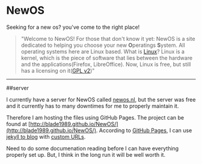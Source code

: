 # NewOS
Seeking for a new os? you've come to the right place! 

> "Welcome to NewOS! For those that don't know it yet: NewOS is a site dedicated to helping you choose your new **O**peratings **S**ystem. All operating systems here are Linux based. What is [Linux](https://en.wikipedia.org/wiki/Linux_kernel)? Linux is a kernel, which is the piece of software that lies between the hardware and the applications(Firefox, LibreOffice). Now, Linux is free, but still has a licensing on it([GPL v2](https://en.wikipedia.org/wiki/GPL_v2#Version_2))"

---

##server

I currently have a server for NewOS called [newos.nl](http://newos.nl/), but the server was free and it currently has to many downtimes for me to properly maintain it. 

Therefore I am hosting the files using GitHub Pages. The project can be found at [http://blade1989.github.io/NewOS/](http://blade1989.github.io/NewOS/). According to [GitHub Pages](https://pages.github.com/), I can use [jekyll to blog](https://help.github.com/articles/using-jekyll-with-pages) with [custom URLs](https://help.github.com/articles/setting-up-a-custom-domain-with-pages). 

Need to do some documenation reading before I can have everything properly set up. But, I think in the long run it will be well worth it.
